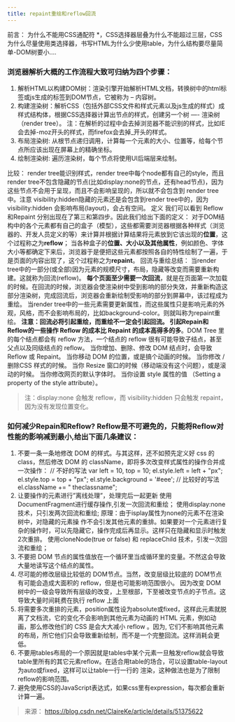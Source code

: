 ```yaml
---
title: repaint重绘和reflow回流
---
```

前言： 为什么不能用CSS通配符 *，CSS选择器层叠为什么不能超过三层，CSS为什么尽量使用类选择器，书写HTML为什么少使用table，为什么结构要尽量简单-DOM树要小….

### 浏览器解析大概的工作流程大致可归纳为四个步骤：
  1. 解析HTML以构建DOM树：渲染引擎开始解析HTML文档，转换树中的html标签或js生成的标签到DOM节点，它被称为 – 内容树。
  2. 构建渲染树：解析CSS（包括外部CSS文件和样式元素以及js生成的样式）成样式结构体，根据CSS选择器计算出节点的样式，创建另一个树 —- 渲染树（render tree）。 注：在解析的过程中会去掉浏览器不能识别的样式，比如IE会去掉-moz开头的样式，而firefox会去掉_开头的样式。
  3. 布局渲染树: 从根节点递归调用，计算每一个元素的大小、位置等，给每个节点所应该出现在屏幕上的精确坐标。
  4. 绘制渲染树: 遍历渲染树，每个节点将使用UI后端层来绘制。
   
   <!-- more -->
   
比较：
    render tree能识别样式，render tree中每个node都有自己的style，而且render tree不包含隐藏的节点(比如display:none的节点，还有head节点)，因为这些节点不会用于呈现，而且不会影响呈现的，所以就不会包含到 render tree中。注意 visibility:hidden隐藏的元素还是会包含到render tree中的，因为visibility:hidden 会影响布局(layout)，会占有空间。
定义 
    我们可以看到 Reflow 和Repaint 分别出现在了第三和第四步。因此我们给出下面的定义： 对于DOM结构中的各个元素都有自己的盒子（模型），这些都需要浏览器根据各种样式（浏览器的、开发人员定义的等）来计算并根据计算结果将元素放到它该出现的**位置**，这个过程称之为**reflow**； 当各种盒子的**位置、大小以及其他属性**，例如颜色、字体大小等都确定下来后，浏览器于是便把这些元素都按照各自的特性绘制了一遍，于是页面的内容出现了，这个过程称之为**repaint**。
回流与重绘总结：
        当render tree中的一部分(或全部)因为元素的规模尺寸，布局，隐藏等改变而需要重新构建。这就称为回流(reflow)。
        **每个页面至少需要一次回流**，就是在页面第一次加载的时候。在回流的时候，浏览器会使渲染树中受到影响的部分失效，并重新构造这部分渲染树，完成回流后，浏览器会重新绘制受影响的部分到屏幕中，该过程成为重绘。 当render tree中的一些元素需要更新属性，而这些属性只是影响元素的外观，风格，而不会影响布局的，比如background-color。则就叫称为repaint重绘。 **注意：回流必将引起重绘，而重绘不一定会引起回流。 引起Repain和Reflow的一些操作 Reflow 的成本比 Repaint 的成本高得多的多**。DOM Tree 里的每个结点都会有 reflow 方法，一个结点的 reflow 很有可能导致子结点，甚至父点以及同级结点的 reflow。 当你增加、删除、修改 DOM 结点时，会导致 Reflow 或 Repaint。 当你移动 DOM 的位置，或是搞个动画的时候。 当你修改 /删除CSS 样式的时候。 当你 Resize 窗口的时候（移动端没有这个问题），或是滚动的时候。 当你修改网页的默认字体时。 当你设置 style 属性的值 （Setting a property of the style attribute）。 
>注：display:none 会触发 reflow，而 visibility:hidden 只会触发 repaint，因为没有发现位置变化。
### 如何减少Repain和Reflow? Reflow是不可避免的，只能将Reflow对性能的影响减到最小,给出下面几条建议：
  1. 不要一条一条地修改 DOM 的样式。与其这样，还不如预先定义好 css 的 class，然后修改 DOM 的 className，即将多次改变样式属性的操作合并成一次操作：
  // 不好的写法 var left = 10, top = 10; el.style.left = left + "px"; el.style.top = top + "px"; el.style.background = '#eee'; // 比较好的写法 el.className += " theclassname";
  2. 让要操作的元素进行”离线处理”，处理完后一起更新
    使用DocumentFragment进行缓存操作,引发一次回流和重绘；
    使用display:none技术，只引发两次回流和重绘;
    原理：由于isplay属性为none的元素不在渲染树中，对隐藏的元素操 作不会引发其他元素的重排。如果要对一个元素进行复杂的操作时，可以先隐藏它，操作完成后再显示。这样只在隐藏和显示时触发2次重排。
    使用cloneNode(true or false) 和 replaceChild 技术，引发一次回流和重绘；
  3. 不要把 DOM 节点的属性值放在一个循环里当成循环里的变量。不然这会导致大量地读写这个结点的属性。
  4. 尽可能的修改层级比较低的 DOM节点。当然，改变层级比较底的 DOM节点有可能会造成大面积的 reflow，但是也可能影响范围很小。 因为改变 DOM 树中的一级会导致所有层级的改变，上至根部，下至被改变节点的子节点。这导致大量时间耗费在执行 reflow 上面
  5. 将需要多次重排的元素，position属性设为absolute或fixed，这样此元素就脱离了文档流，它的变化不会影响到其他元素为动画的 HTML 元素，例如动画，那么修改他们的 CSS 是会大大减小 reflow 。因为,   它们不影响其他元素的布局，所它他们只会导致重新绘制，而不是一个完整回流。这样消耗会更低。
  6. 不要用tables布局的一个原因就是tables中某个元素一旦触发reflow就会导致table里所有的其它元素reflow。在适合用table的场合，可以设置table-layout为auto或fixed，这样可以让table一行一行的   渲染，这种做法也是为了限制reflow的影响范围。
  7. 避免使用CSS的JavaScript表达式，如果css里有expression，每次都会重新计算一遍。
>来源： https://blog.csdn.net/ClaireKe/article/details/51375622

